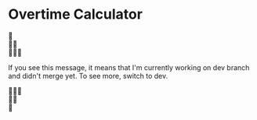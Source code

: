 # Overtime Calculator

👷  
👷👷  
👷👷👷  
  
If you see this message, it means that I'm currently working on dev branch and didn't merge yet. To see more, switch to dev.  
  
👷👷👷  
👷👷  
👷
